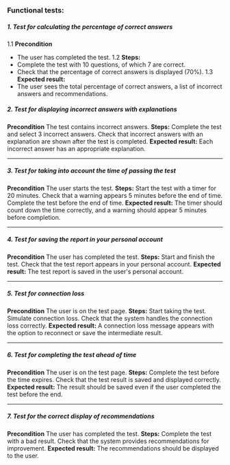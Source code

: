 ### Functional tests:
##### 1. Test for calculating the percentage of correct answers
1.1 __Precondition__   
* The user has completed the test.
1.2 <left> __Steps:__ </left>  
* Complete the test with 10 questions, of which 7 are correct.
* Check that the percentage of correct answers is displayed (70%).
1.3 __Expected result:__    
* The user sees the total percentage of correct answers, a list of incorrect answers and recommendations.

##### 2. Test for displaying incorrect answers with explanations
  __Precondition__
The test contains incorrect answers.
__Steps:__ 
Complete the test and select 3 incorrect answers.
Check that incorrect answers with an explanation are shown after the test is completed.
__Expected result:__ 
Each incorrect answer has an appropriate explanation.
___
##### 3. Test for taking into account the time of passing the test
__Precondition__
The user starts the test.
__Steps:__
Start the test with a timer for 20 minutes.
Check that a warning appears 5 minutes before the end of time.
Complete the test before the end of time.
__Expected result:__ 
The timer should count down the time correctly, and a warning should appear 5 minutes before completion.
___
##### 4. Test for saving the report in your personal account
__Precondition__
The user has completed the test.
__Steps:__
Start and finish the test.
Check that the test report appears in your personal account.
__Expected result:__
The test report is saved in the user's personal account.
___
##### 5. Test for connection loss
__Precondition__
The user is on the test page.
__Steps:__
Start taking the test.
Simulate connection loss.
Check that the system handles the connection loss correctly.
__Expected result:__ 
A connection loss message appears with the option to reconnect or save the intermediate result.
___
##### 6. Test for completing the test ahead of time
__Precondition__
The user is on the test page.
__Steps:__
Complete the test before the time expires.
Check that the test result is saved and displayed correctly.
__Expected result:__
The result should be saved even if the user completed the test before the end.
___
##### 7. Test for the correct display of recommendations
__Precondition__
The user has completed the test.
__Steps:__
Complete the test with a bad result.
Check that the system provides recommendations for improvement.
__Expected result:__ 
The recommendations should be displayed to the user.
